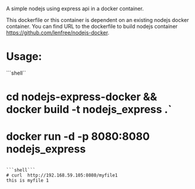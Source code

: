 A simple nodejs using express api in a docker container.

This dockerfile or this container is dependent on an existing 
nodejs docker container. You can find URL to the dockerfile to 
build nodejs container https://github.com/lenfree/nodejs-docker.

Usage:
========

```shell``
# cd nodejs-express-docker && docker build -t nodejs_express .`
# docker run -d -p 8080:8080 nodejs_express
```

```shell```
# curl  http://192.168.59.105:8080/myfile1
this is myfile 1
```
